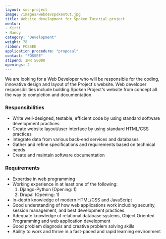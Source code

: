 ```yaml
---
layout: soc-project
image: /images/webdevspokentut.jpg
title: Website development for Spoken Tutorial project
mentor: 
- Kirti
- Nancy
category: "Development"
weight: 78
ribbon: FOSSEE
application_procedure: "proposal"
contact: "FOSSEE"
stipend: INR 50000
openings: 2
---
```


We are looking for a Web Developer who will be responsible for the coding, innovative design and layout of the Project's website. Web developer responsibilities include building Spoken Project's website from concept all the way to completion and documentation.

<!--break-->

### Responsibilities
- Write well-designed, testable, efficient code by using standard software development practices
- Create website layout/user interface by using standard HTML/CSS practices
- Integrate data from various back-end services and databases
- Gather and refine specifications and requirements based on technical needs
- Create and maintain software documentation

### Requirements
- Expertise in web programming
- Working experience in at least one of the following:
	1. Django-Python (Opening: 1)
	2. Drupal (Opening: 1)
- In-depth knowledge of modern HTML/CSS and JavaScript
- Good understanding of how web applications work including security, session management, and best development practices
- Adequate knowledge of relational database systems, Object Oriented Programming and web application development
- Good problem diagnosis and creative problem solving skills
- Ability to work and thrive in a fast-paced and rapid learning environment   